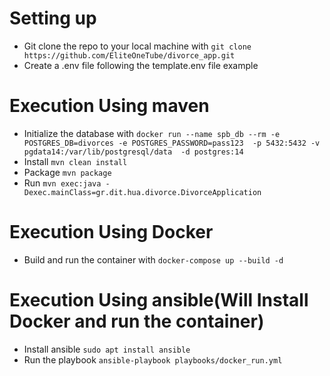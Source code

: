 # Setting up 
  * Git clone the repo to your local machine with `git clone https://github.com/EliteOneTube/divorce_app.git`
  * Create a .env file following the template.env file example

# Execution Using maven
  * Initialize the database with `docker run --name spb_db --rm -e POSTGRES_DB=divorces -e POSTGRES_PASSWORD=pass123  -p 5432:5432 -v pgdata14:/var/lib/postgresql/data  -d postgres:14`
  * Install  `mvn clean install`
  * Package `mvn package`
  * Run `mvn exec:java -Dexec.mainClass=gr.dit.hua.divorce.DivorceApplication`

#  Execution Using Docker
  * Build and run the container with `docker-compose up --build -d`

# Execution Using ansible(Will Install Docker and run the container)
  * Install ansible `sudo apt install ansible`
  * Run the playbook `ansible-playbook playbooks/docker_run.yml`
